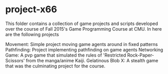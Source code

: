 # project-x66

This folder contains a collection of game projects and scripts developed over the course of Fall 2015's Game Programming Course at CMU. In here are the following projects

Movement: Simple project moving game agents around in fixed patterns
Pathfinding: Project implementing pathfinding on game agents
Networking Game: A pvp game that simulated the rules of 'Restricted Rock-Paper-Scissors' from the manga/anime Kaiji.
Gelatinous Blob X: A stealth game that was the culminating project for the course.
